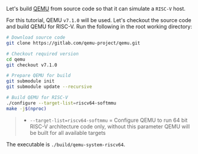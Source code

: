 Let's build [QEMU](https://www.qemu.org/) from source code so that it can simulate a `RISC-V` host.

For this tutorial, QEMU `v7.1.0` will be used. Let's checkout the source code and build QEMU for RISC-V. Run the following in the root working directory:
``` bash
# Download source code
git clone https://gitlab.com/qemu-project/qemu.git

# Checkout required version
cd qemu
git checkout v7.1.0

# Prepare QEMU for build
git submodule init
git submodule update --recursive

# Build QEMU for RISC-V
./configure --target-list=riscv64-softmmu
make -j$(nproc)
```
> - `--target-list=riscv64-softmmu` = Configure QEMU to run 64 bit RISC-V architecture code only, without this parameter QEMU will be built for all available targets

The executable is `./build/qemu-system-riscv64`.
